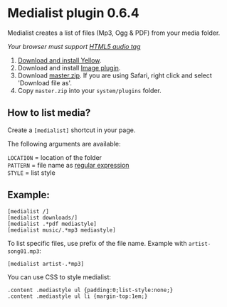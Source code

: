 # Medialist plugin 0.6.4

Medialist creates a list of files (Mp3, Ogg & PDF) from your media folder.

_Your browser must support [HTML5 audio tag](https://en.wikipedia.org/wiki/HTML5_Audio)_

1. [Download and install Yellow](https://github.com/datenstrom/yellow/).
2. Download and install [Image plugin](https://github.com/datenstrom/yellow-plugins/tree/master/image).
3. Download [master.zip](https://github.com/nibreh/yellow-plugin-medialist/archive/master.zip). If you are using Safari, right click and select 'Download file as'.
4. Copy `master.zip` into your `system/plugins` folder.

## How to list media?

Create a `[medialist]` shortcut in your page.

The following arguments are available:

`LOCATION` = location of the folder  
`PATTERN` = file name as [regular expression](https://en.wikipedia.org/wiki/Regular_expression)  
`STYLE` = list style  

## Example:
    
    [medialist /]
    [medialist downloads/]
    [medialist .*pdf mediastyle]
    [medialist music/.*mp3 mediastyle]

To list specific files, use prefix of the file name. Example with `artist-song01.mp3`:

    [medialist artist-.*mp3]
    
You can use CSS to style medialist:

    .content .mediastyle ul {padding:0;list-style:none;}
    .content .mediastyle ul li {margin-top:1em;}

